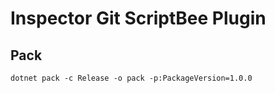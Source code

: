 # Inspector Git ScriptBee Plugin

## Pack

```shell
dotnet pack -c Release -o pack -p:PackageVersion=1.0.0 
```
